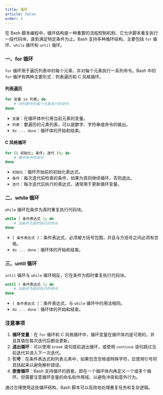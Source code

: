 ```yaml
---
title: 循环
article: false
order: 3
---
```


在 Bash 脚本编程中，循环结构是一种重要的流程控制机制，它允许脚本重复执行一段代码块，直到满足特定条件为止。Bash 支持多种循环结构，主要包括 `for` 循环、`while` 循环和 `until` 循环。

### 一、for 循环

`for` 循环用于遍历列表中的每个元素，并对每个元素执行一系列命令。Bash 中的 `for` 循环有两种主要形式：列表遍历和 C 风格循环。

#### 列表遍历

```bash
for 变量 in 列表; do
    # 对列表中的每个元素执行的命令
done
```

- `变量`：在循环体中引用当前元素的变量。
- `列表`：要遍历的元素列表，可以是数字、字符串或命令的输出。
- `do ... done`：循环体的开始和结束。

#### C 风格循环

```bash
for (( 初始化; 条件; 迭代 )); do
    # 循环体中的命令
done
```

- `初始化`：循环开始前的初始化表达式。
- `条件`：每次迭代前检查的条件，如果为真则继续循环，否则退出。
- `迭代`：每次迭代后执行的表达式，通常用于更新循环变量。

### 二、while 循环

`while` 循环在条件为真时重复执行代码块。

```bash
while [ 条件表达式 ]; do
    # 当条件为真时执行的命令
done
```

- `[ 条件表达式 ]`：条件表达式，必须被方括号包围，并且与方括号之间必须有空格。
- `do ... done`：循环体的开始和结束。

### 三、until 循环

`until` 循环与 `while` 循环相反，它在条件为假时重复执行代码块。

```bash
until [ 条件表达式 ]; do
    # 当条件为假时执行的命令
done
```

- `[ 条件表达式 ]`：条件表达式，与 `while` 循环中的用法相同。
- `do ... done`：循环体的开始和结束。

### 注意事项

1. **循环变量**：在 `for` 循环和 C 风格循环中，循环变量在循环体内是可用的，并且其值在每次迭代后都会更新。
2. **退出循环**：可以使用 `break` 语句提前退出循环，或使用 `continue` 语句跳过当前迭代并进入下一次迭代。
3. **引号**：在条件表达式和列表元素中，如果包含空格或特殊字符，应使用引号将其括起来以避免解析错误。
4. **嵌套循环**：Bash 支持循环的嵌套，即在一个循环体内再定义一个或多个循环。但需要注意循环变量的命名和作用域，以避免冲突和意外行为。

通过合理使用这些循环结构，Bash 脚本可以高效地处理重复任务和复杂逻辑。
